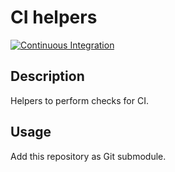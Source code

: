 # CI helpers

[![Continuous Integration](https://github.com/Console-Utils/ci-helpers/actions/workflows/ci.yml/badge.svg)](https://github.com/Console-Utils/ci-helpers/actions/workflows/ci.yml)

## Description

Helpers to perform checks for CI.

## Usage

Add this repository as Git submodule.
